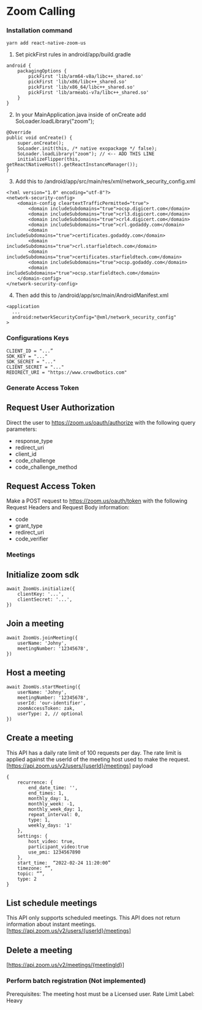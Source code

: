 # Zoom Calling

### Installation command
`yarn add react-native-zoom-us`

1. Set pickFirst rules in android/app/build.gradle
```
android {
    packagingOptions {
        pickFirst 'lib/arm64-v8a/libc++_shared.so'
        pickFirst 'lib/x86/libc++_shared.so'
        pickFirst 'lib/x86_64/libc++_shared.so'
        pickFirst 'lib/armeabi-v7a/libc++_shared.so'
    }
}
```
2. In your MainApplication.java inside of onCreate add 
SoLoader.loadLibrary("zoom");
```
@Override
public void onCreate() {
    super.onCreate();
    SoLoader.init(this, /* native exopackage */ false);
    SoLoader.loadLibrary("zoom"); // <-- ADD THIS LINE
    initializeFlipper(this, getReactNativeHost().getReactInstanceManager());
}
```
3. Add this to /android/app/src/main/res/xml/network_security_config.xml
```
<?xml version="1.0" encoding="utf-8"?>
<network-security-config>
    <domain-config cleartextTrafficPermitted="true">
        <domain includeSubdomains="true">ocsp.digicert.com</domain>
        <domain includeSubdomains="true">crl3.digicert.com</domain>
        <domain includeSubdomains="true">crl4.digicert.com</domain>
        <domain includeSubdomains="true">crl.godaddy.com</domain>
        <domain includeSubdomains="true">certificates.godaddy.com</domain>
        <domain includeSubdomains="true">crl.starfieldtech.com</domain>
        <domain includeSubdomains="true">certificates.starfieldtech.com</domain>
        <domain includeSubdomains="true">ocsp.godaddy.com</domain>
        <domain includeSubdomains="true">ocsp.starfieldtech.com</domain>
    </domain-config>
</network-security-config>
```
4. Then add this to /android/app/src/main/AndroidManifest.xml
```
<application
  ...
  android:networkSecurityConfig="@xml/network_security_config"
>
```
### Configurations Keys
```
CLIENT_ID = "...”
SDK_KEY = "..."
SDK_SECRET = "..."
CLIENT_SECRET = "..."
REDIRECT_URI = "https://www.crowdbotics.com"
```
### Generate Access Token

## Request User Authorization
Direct the user to https://zoom.us/oauth/authorize with the following query parameters:
* response_type
* redirect_uri
* client_id
* code_challenge
* code_challenge_method

## Request Access Token
Make a POST request to https://zoom.us/oauth/token with the following Request Headers
and Request Body information:
* code
* grant_type
* redirect_uri
* code_verifier

### Meetings

## Initialize zoom sdk
```
await ZoomUs.initialize({
    clientKey: '...',
    clientSecret: '...',
})
```
## Join a meeting
```
await ZoomUs.joinMeeting({
    userName: 'Johny',
    meetingNumber: '12345678',
})
```
## Host a meeting
```
await ZoomUs.startMeeting({
    userName: 'Johny',
    meetingNumber: '12345678',
    userId: 'our-identifier',
    zoomAccessToken: zak,
    userType: 2, // optional
})
```
## Create a meeting
This API has a daily rate limit of 100 requests per day. The rate limit is applied 
against the userId of the meeting host used to make the request.
[https://api.zoom.us/v2/users/{userId}/meetings]
payload
```
{
    recurrence: {
        end_date_time: '',
        end_times: 1,
        monthly_day: 1,
        monthly_week: -1,
        monthly_week_day: 1,
        repeat_interval: 0,
        type: 1,
        weekly_days: '1'
    },
    settings: {
        host_video: true,
        participant_video:true
        use_pmi: 1234567890
    },
    start_time:  “2022-02-24 11:20:00”
    timezone: “”,
    topic: “”,
    type: 2
}
```
## List schedule meetings
This API only supports scheduled meetings. This API does not return information
about instant meetings.
[https://api.zoom.us/v2/users/{userId}/meetings]
## Delete a meeting
[https://api.zoom.us/v2/meetings/{meetingId}]
### Perform batch registration (Not implemented)
Prerequisites: The meeting host must be a Licensed user.
Rate Limit Label: Heavy
